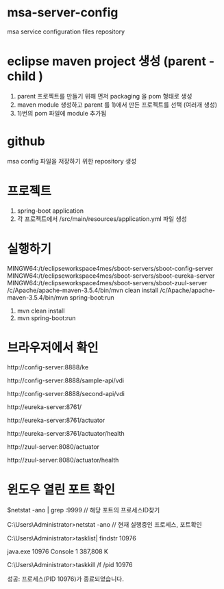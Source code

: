 # msa-server-config
  msa service configuration files repository

# eclipse maven project 생성 (parent - child )
1) parent 프로젝트를 만들기 위해 먼저 packaging 을 pom 형태로 생성 
2) maven module 생성하고 parent 를 1)에서 만든 프로젝트를 선택 (여러개 생성)
3) 1)번의 pom 파일에 module 추가됨 

# github 
  msa config 파일을 저장하기 위한 repository 생성 

# 프로젝트 
  1) spring-boot application 
  2) 각 프로젝트에서 /src/main/resources/application.yml 파일 생성 

# 실행하기 
   MINGW64:/t/eclipseworkspace4mes/sboot-servers/sboot-config-server
   MINGW64:/t/eclipseworkspace4mes/sboot-servers/sboot-eureka-server
   MINGW64:/t/eclipseworkspace4mes/sboot-servers/sboot-zuul-server
    /c/Apache/apache-maven-3.5.4/bin/mvn clean install
    /c/Apache/apache-maven-3.5.4/bin/mvn spring-boot:run
    
  1) mvn clean install 
  2) mvn spring-boot:run 

# 브라우저에서 확인 
http://config-server:8888/ke

http://config-server:8888/sample-api/vdi

http://config-server:8888/second-api/vdi

http://eureka-server:8761/

http://eureka-server:8761/actuator

http://eureka-server:8761/actuator/health

http://zuul-server:8080/actuator

http://zuul-server:8080/actuator/health

# 윈도우 열린 포트 확인 
$netstat -ano | grep :9999       // 해당 포트의 프로세스ID찾기 

C:\Users\Administrator>netstat -ano     // 현재 실행중인 프로세스, 포트확인 

C:\Users\Administrator>tasklist| findstr 10976   

java.exe                     10976 Console                    1    387,808 K

C:\Users\Administrator>taskkill /f /pid 10976

성공: 프로세스(PID 10976)가 종료되었습니다.
